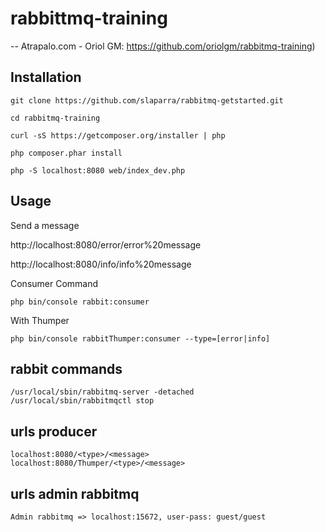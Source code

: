 rabbittmq-training 
===========
-- Atrapalo.com - Oriol GM: https://github.com/oriolgm/rabbitmq-training)

Installation
------------

    git clone https://github.com/slaparra/rabbitmq-getstarted.git

    cd rabbitmq-training

    curl -sS https://getcomposer.org/installer | php

    php composer.phar install

    php -S localhost:8080 web/index_dev.php

Usage
------------

Send a message

 http://localhost:8080/error/error%20message

 http://localhost:8080/info/info%20message

Consumer Command

    php bin/console rabbit:consumer

With Thumper

    php bin/console rabbitThumper:consumer --type=[error|info]

rabbit commands
------------

    /usr/local/sbin/rabbitmq-server -detached
    /usr/local/sbin/rabbitmqctl stop



urls producer
-------------

    localhost:8080/<type>/<message>
    localhost:8080/Thumper/<type>/<message>

urls admin rabbitmq
------------

    Admin rabbitmq => localhost:15672, user-pass: guest/guest
